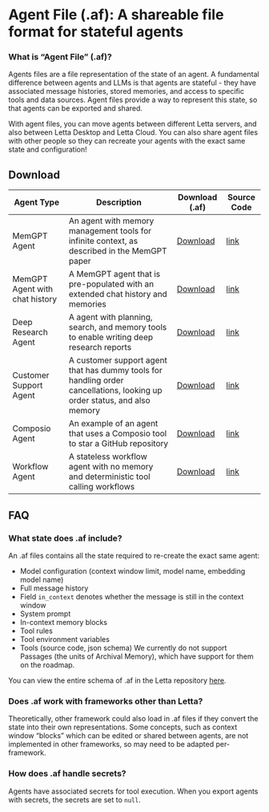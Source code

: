 # Agent File (.af): A shareable file format for stateful agents 

### What is “Agent File” (.af)? 
Agents files are a file representation of the state of an agent. A fundamental difference between agents and LLMs is that agents are stateful - they have associated message histories, stored memories, and access to specific tools and data sources. Agent files provide a way to represent this state, so that agents can be exported and shared.  

With agent files, you can move agents between different Letta servers, and also between Letta Desktop and Letta Cloud. You can also share agent files with other people so they can recreate your agents with the exact same state and configuration! 

## Download 

|      Agent Type      | Description | Download (.af) | Source Code |
|----------------------|-------------|----------------|-------------|
| MemGPT Agent       | An agent with memory management tools for infinite context, as described in the MemGPT paper | [Download](https://example.com/item1.af) | [link](github.com) |
| MemGPT Agent with chat history     | A MemGPT agent that is pre-populated with an extended chat history and memories | [Download](https://example.com/item1.af) | [link](github.com) |
| Deep Research Agent| A agent with planning, search, and memory tools to enable writing deep research reports | [Download](https://example.com/item2.af) | [link](github.com) |
| Customer Support Agent | A customer support agent that has dummy tools for handling order cancellations, looking up order status, and also memory | [Download](https://example.com/item3.af) | [link](github.com) |
| Composio Agent | An example of an agent that uses a Composio tool to star a GitHub repository | [Download](https://example.com/item3.af) | [link](github.com) |
| Workflow Agent | A stateless workflow agent with no memory and deterministic tool calling workflows | [Download](https://example.com/item4.af) | [link](github.com) |

## FAQ

### What state does .af include? 

An .af files contains all the state required to re-create the exact same agent: 
* Model configuration (context window limit, model name, embedding model name)
* Full message history 
* Field `in_context` denotes whether the message is still in the context window 
* System prompt 
* In-context memory blocks 
* Tool rules 
* Tool environment variables 
* Tools (source code, json schema) 
We currently do not support Passages (the units of Archival Memory), which have support for them on the roadmap.

You can view the entire schema of .af in the Letta repository [here](https://github.com/letta-ai/letta/blob/main/letta/serialize_schemas/pydantic_agent_schema.py). 

### Does .af work with frameworks other than Letta? 
Theoretically, other framework could also load in .af files if they convert the state into their own representations. Some concepts, such as context window “blocks” which can be edited or shared between agents, are not implemented in other frameworks, so may need to be adapted per-framework. 

### How does .af handle secrets? 
Agents have associated secrets for tool execution. When you export agents with secrets, the secrets are set to `null`. 
